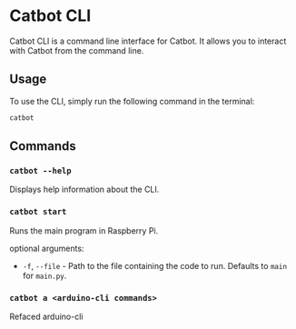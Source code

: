# Catbot CLI

Catbot CLI is a command line interface for Catbot. It allows you to interact with Catbot from the command line.

## Usage

To use the CLI, simply run the following command in the terminal:
```bash
catbot
```

## Commands

### `catbot --help`
Displays help information about the CLI.

### `catbot start`
Runs the main program in Raspberry Pi.

optional arguments:
* `-f`, `--file` - Path to the file containing the code to run. Defaults to `main` for `main.py`.

### `catbot a <arduino-cli commands>`
Refaced arduino-cli
